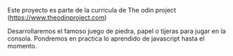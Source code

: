 Este proyecto es parte de la curricula de The odin project (https://www.theodinproject.com)


Desarrollaremos el famoso juego de piedra, papel o tijeras para jugar en la consola. Pondremos en practica lo aprendido de javascript hasta el momento.